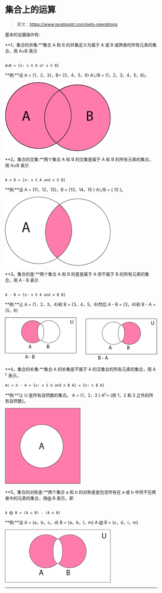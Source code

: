 # 集合上的运算

> 原文：<https://www.javatpoint.com/sets-operations>

基本的设置操作有:

**1。集合的并集:**集合 A 和 B 的并集定义为属于 A 或 B 或两者的所有元素的集合，用 A∪B 表示

```

A∪B = {x: x ∈ A or x ∈ B}

```

**例:**设 A = {1，2，3}，B= {3，4，5，6}
A∪B = {1，2，3，4，5，6}。

![Sets Operations](img/6d2b1d5cba17c6bb50659f554f39cfc1.png)

**2。集合的交集:**两个集合 A 和 B 的交集是属于 A 和 B 的所有元素的集合，用 A∪B 表示

```

A ∩ B = {x: x ∈ A and x ∈ B}

```

**例:**设 A = {11，12，13}，B = {13，14，15 }
A∪B = { 13 }。

![Sets Operations](img/187809cb3a77747fefbba58457f3174a.png)

**3。集合的差:**两个集合 A 和 B 的差是属于 A 但不属于 B 的所有元素的集合，用 A - B 表示

```

A - B = {x: x ∈ A and x ∉ B}

```

**例:**让 A = {1，2，3，4}和 B = {3，4，5，6}然后 A - B = {3，4}和 B - A = {5，6}

![Sets Operations](img/3bdc6b046d7429133ddcda13e1b54563.png)

**4。集合的补集:**集合 A 的补集是不属于 A 的泛集合的所有元素的集合，用 A <sup>c</sup> 表示。

```
Ac = U - A = {x: x ∈ U and x ∉ A} = {x: x ∉ A}

```

**例:**让 U 是所有自然数的集合。
A = {1，2，3 }
A<sup>c</sup>= {除 1，2 和 3 之外的所有自然数}。

![Sets Operations](img/be462c2a795c76b8e09bb028872a5380.png)

**5。集合的对称差:**两个集合 a 和 b 的对称差是包含所有在 a 或 b 中但不在两者中的元素的集合，用⨁ B 表示，即

```

A ⨁ B = (A ∪ B) - (A ∩ B)

```

**例:**设 A = {a，b，c，d}
B = {a，b，l，m}
A ⨁ B = {c，d，l，m}

![Sets Operations](img/76805d1df9465e46606d7e79b5f0a396.png)

* * *